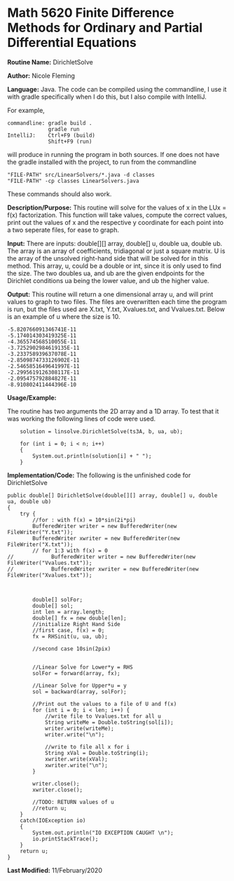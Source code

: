 # Math 5620 Finite Difference Methods for Ordinary and Partial Differential Equations

**Routine Name:**           DirichletSolve

**Author:**                 Nicole Fleming

**Language:**              Java. The code can be compiled using the commandline, I use it with gradle specifically when I do this, but I also compile with IntelliJ.

For example,

    commandline: gradle build .
                 gradle run
    IntelliJ:    Ctrl+F9 (build)
                 Shift+F9 (run)

will produce in running the program in both sources. If one does not have the gradle installed with the project, to run from the commandline

    "FILE-PATH" src/LinearSolvers/*.java -d classes
    "FILE-PATH" -cp classes LinearSolvers.java
    
These commands should also work.

**Description/Purpose:** This routine will solve for the values of x in the LUx = f(x) factorization. This function will take values, compute the correct values, print out the values of x and the respective y coordinate for each point into a two seperate files, for ease to graph. 

**Input:** There are  inputs: double[][] array, double[] u, double ua, double ub. The array is an array of coefficients, tridiagonal or just a square matrix. U is the array of the unsolved right-hand side that will be solved for in this method. This array, u, could be a double or int, since it is only used to find the size. The two doubles ua, and ub are the given endpoints for the Dirichlet conditions ua being the lower value, and ub the higher value.

**Output:** This routine will return a one dimensional array u, and will print values to graph to two files. The files are overwritten each time the program is run, but the files used are X.txt, Y.txt, Xvalues.txt, and Vvalues.txt. Below is an example of u where the size is 10.

    -5.820766091346741E-11 
    -5.174014303419325E-11 
    -4.365574568510055E-11 
    -3.7252902984619135E-11 
    -3.233758939637078E-11 
    -2.8509874733126902E-11 
    -2.5465851649641997E-11 
    -2.2995619126308117E-11 
    -2.095475792884827E-11 
    -8.910802411444396E-10

**Usage/Example:**

The routine has two arguments the 2D array and a 1D  array. To test that it was working the following lines of code were used.
                  
        solution = linsolve.DirichletSolve(ts3A, b, ua, ub);

        for (int i = 0; i < n; i++)
        {
            System.out.println(solution[i] + " ");
        }

**Implementation/Code:** The following is the unfinished code for DirichletSolve
 
    public double[] DirichletSolve(double[][] array, double[] u, double ua, double ub)
    {
        try {
            //for : with f(x) = 10*sin(2i*pi)
            BufferedWriter writer = new BufferedWriter(new FileWriter("Y.txt"));
            BufferedWriter xwriter = new BufferedWriter(new FileWriter("X.txt"));
            // for 1:3 with f(x) = 0
    //            BufferedWriter writer = new BufferedWriter(new FileWriter("Vvalues.txt"));
    //            BufferedWriter xwriter = new BufferedWriter(new FileWriter("Xvalues.txt"));



            double[] solFor;
            double[] sol;
            int len = array.length;
            double[] fx = new double[len];
            //initialize Right Hand Side
            //first case, f(x) = 0;
            fx = RHSinit(u, ua, ub);

            //second case 10sin(2pix)


            //Linear Solve for Lower*y = RHS
            solFor = forward(array, fx);

            //Linear Solve for Upper*u = y
            sol = backward(array, solFor);

            //Print out the values to a file of U and f(x)
            for (int i = 0; i < len; i++) {
                //write file to Vvalues.txt for all u
                String writeMe = Double.toString(sol[i]);
                writer.write(writeMe);
                writer.write("\n");

                //write to file all x for i
                String xVal = Double.toString(i);
                xwriter.write(xVal);
                xwriter.write("\n");
            }

            writer.close();
            xwriter.close();

            //TODO: RETURN values of u
            //return u;
        }
        catch(IOException io)
        {
            System.out.println("IO EXCEPTION CAUGHT \n");
            io.printStackTrace();
        }
        return u;
    }
     

**Last Modified:** 11/February/2020
